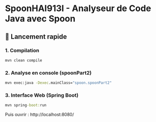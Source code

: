 # SpoonHAI913I - Analyseur de Code Java avec Spoon

## 🚀 Lancement rapide

### 1. Compilation
```cmd
mvn clean compile
```

### 2. Analyse en console (spoonPart2)
```cmd
mvn exec:java -Dexec.mainClass="spoon.spoonPart2"
```

### 3. Interface Web (Spring Boot)
```cmd
mvn spring-boot:run
```
Puis ouvrir : http://localhost:8080/

